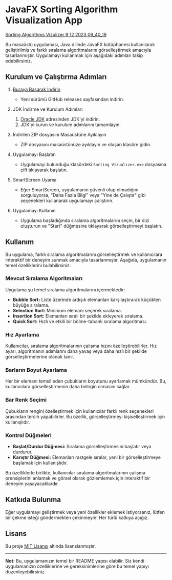 # JavaFX Sorting Algorithm Visualization App

[Sorting Algorithms Vizulizer 9 12 2023 09_40_19](https://github.com/Soresta/JavaFX_Sorting_Algorithm_Visualization_App/assets/112137968/46b154a2-68d1-4d63-9651-8c53dae03cb6)

Bu masaüstü uygulaması, Java dilinde JavaFX kütüphanesi kullanılarak geliştirilmiş ve farklı sıralama algoritmalarını görselleştirmek amacıyla tasarlanmıştır. Uygulamayı kullanmak için aşağıdaki adımları takip edebilirsiniz.

## Kurulum ve Çalıştırma Adımları

1. [Buraya Basarak İndirin]([https://github.com/KullaniciAdi/ProjeAdi/releases/latest](https://github.com/Soresta/JavaFX_Sorting_Algorithm_Visualization_App/releases/download/v1.0.0/Sorting_Vizualizer.zip))
   - Yeni sürümü GitHub releases sayfasından indirin.


2. JDK İndirme ve Kurulum Adımları
   1. [Oracle JDK](https://www.oracle.com/java/technologies/javase-downloads.html) adresinden JDK'yi indirin.
   2. JDK'yi kurun ve kurulum adımlarını tamamlayın.

3. İndirilen ZIP dosyasını Masaüstüne Ayıklayın
   - ZIP dosyasını masaüstünüze ayıklayın ve oluşan klasöre gidin.

4. Uygulamayı Başlatın
   - Uygulamayı bulunduğu klasördeki `Sorting Vizualizer.exe` dosyasına çift tıklayarak başlatın.

5. SmartScreen Uyarısı
   - Eğer SmartScreen, uygulamanın güvenli olup olmadığını sorguluyorsa, "Daha Fazla Bilgi" veya "Yine de Çalıştır" gibi seçenekleri kullanarak uygulamayı çalıştırın.

6. Uygulamayı Kullanın
   - Uygulama başladığında sıralama algoritmalarını seçin, bir dizi oluşturun ve "Start" düğmesine tıklayarak görselleştirmeyi başlatın.

## Kullanım

Bu uygulama, farklı sıralama algoritmalarını görselleştirmek ve kullanıcılara interaktif bir deneyim sunmak amacıyla tasarlanmıştır. Aşağıda, uygulamanın temel özelliklerini bulabilirsiniz:

### Mevcut Sıralama Algoritmaları

Uygulama şu temel sıralama algoritmalarını içermektedir:

- **Bubble Sort:** Liste üzerinde ardışık elemanları karşılaştırarak küçükten büyüğe sıralama.
- **Selection Sort:** Minimum elemanı seçerek sıralama.
- **Insertion Sort:** Elemanları sıralı bir şekilde ekleyerek sıralama.
- **Quick Sort:** Hızlı ve etkili bir bölme-tabanlı sıralama algoritması.

### Hız Ayarlama

Kullanıcılar, sıralama algoritmalarının çalışma hızını özelleştirebilirler. Hız ayarı, algoritmanın adımlarını daha yavaş veya daha hızlı bir şekilde görselleştirmelerine olanak tanır.

### Barların Boyut Ayarlama

Her bir elemanı temsil eden çubukların boyutunu ayarlamak mümkündür. Bu, kullanıcılara görselleştirmenin daha belirgin olmasını sağlar.

### Bar Renk Seçimi

Çubukların rengini özelleştirmek için kullanıcılar farklı renk seçenekleri arasından tercih yapabilirler. Bu özellik, görselleştirmeyi kişiselleştirmek için kullanışlıdır.

### Kontrol Düğmeleri

- **Başlat/Durdur Düğmesi:** Sıralama görselleştirmesini başlatır veya durdurur.
- **Karıştır Düğmesi:** Elemanları rastgele sıralar, yeni bir görselleştirmeye başlamak için kullanışlıdır.

Bu özelliklerle birlikte, kullanıcılar sıralama algoritmalarının çalışma prensiplerini anlamak ve görsel olarak gözlemlemek için interaktif bir deneyim yaşayacaklardır.


## Katkıda Bulunma

Eğer uygulamayı geliştirmek veya yeni özellikler eklemek istiyorsanız, lütfen bir çekme isteği göndermekten çekinmeyin! Her türlü katkıya açığız.

## Lisans

Bu proje [MIT Lisansı](LICENSE) altında lisanslanmıştır.

---

**Not:** Bu, uygulamanızın temel bir README yapısı olabilir. Siz kendi uygulamanızın özelliklerine ve gereksinimlerine göre bu temel yapıyı düzenleyebilirsiniz.

